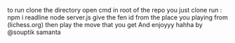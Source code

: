 to run
clone the directory
open cmd in root of the repo you just clone
run : npm i readline
node server.js
give the fen id from the place you playing from (lichess.org)
then play the move that you get 
And enjoyyy hahha
by @souptik samanta






